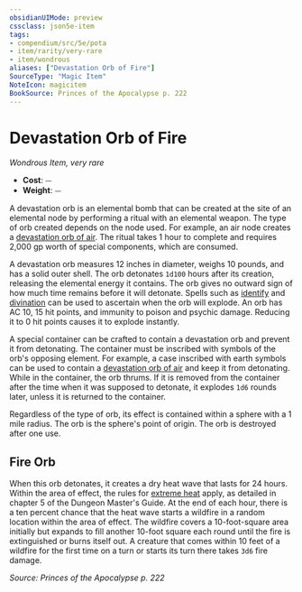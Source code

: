 ```yaml
---
obsidianUIMode: preview
cssclass: json5e-item
tags:
- compendium/src/5e/pota
- item/rarity/very-rare
- item/wondrous
aliases: ["Devastation Orb of Fire"]
SourceType: "Magic Item"
NoteIcon: magicitem
BookSource: Princes of the Apocalypse p. 222
---
```

# Devastation Orb of Fire
*Wondrous Item, very rare*  

- **Cost**: ⏤
- **Weight**: ⏤

A devastation orb is an elemental bomb that can be created at the site of an elemental node by performing a ritual with an elemental weapon. The type of orb created depends on the node used. For example, an air node creates a [devastation orb of air](/2-Mechanics/CLI/items/devastation-orb-of-air-pota.md). The ritual takes 1 hour to complete and requires 2,000 gp worth of special components, which are consumed.

A devastation orb measures 12 inches in diameter, weighs 10 pounds, and has a solid outer shell. The orb detonates `1d100` hours after its creation, releasing the elemental energy it contains. The orb gives no outward sign of how much time remains before it will detonate. Spells such as [identify](/2-Mechanics/CLI/spells/identify.md) and [divination](/2-Mechanics/CLI/spells/divination.md) can be used to ascertain when the orb will explode. An orb has AC 10, 15 hit points, and immunity to poison and psychic damage. Reducing it to 0 hit points causes it to explode instantly.

A special container can be crafted to contain a devastation orb and prevent it from detonating. The container must be inscribed with symbols of the orb's opposing element. For example, a case inscribed with earth symbols can be used to contain a [devastation orb of air](/2-Mechanics/CLI/items/devastation-orb-of-air-pota.md) and keep it from detonating. While in the container, the orb thrums. If it is removed from the container after the time when it was supposed to detonate, it explodes `1d6` rounds later, unless it is returned to the container.

Regardless of the type of orb, its effect is contained within a sphere with a 1 mile radius. The orb is the sphere's point of origin. The orb is destroyed after one use.

## Fire Orb

When this orb detonates, it creates a dry heat wave that lasts for 24 hours. Within the area of effect, the rules for [extreme heat](/2-Mechanics/CLI/traps-hazards/extreme-heat.md) apply, as detailed in chapter 5 of the Dungeon Master's Guide. At the end of each hour, there is a ten percent chance that the heat wave starts a wildfire in a random location within the area of effect. The wildfire covers a 10-foot-square area initially but expands to fill another 10-foot square each round until the fire is extinguished or burns itself out. A creature that comes within 10 feet of a wildfire for the first time on a turn or starts its turn there takes `3d6` fire damage.

*Source: Princes of the Apocalypse p. 222*